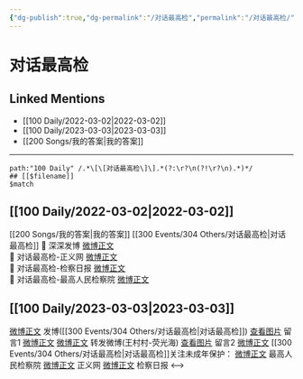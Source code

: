 ```yaml
---
{"dg-publish":true,"dg-permalink":"/对话最高检","permalink":"/对话最高检/"}
---
```


# 对话最高检

## Linked Mentions
- [[100 Daily/2022-03-02\|2022-03-02]]
- [[100 Daily/2023-03-03\|2023-03-03]]
- [[200 Songs/我的答案\|我的答案]]


---

```expander
path:"100 Daily" /.*\[\[对话最高检\]\].*(?:\r?\n(?!\r?\n).*)*/
## [[$filename]]
$match
```
## [[100 Daily/2022-03-02\|2022-03-02]]
[[200 Songs/我的答案\|我的答案]]   [[300 Events/304 Others/对话最高检\|对话最高检]]
💫 深深发博 [微博正文](https://m.weibo.cn/6466290670/4742642443490121)  
💫 对话最高检-正义网 [微博正文](https://m.weibo.cn/6466290670/4742650152355288)  
💫 对话最高检-检察日报 [微博正文](https://m.weibo.cn/6466290670/4742649343377583)  
💫 对话最高检-最高人民检察院 [微博正文](https://m.weibo.cn/6466290670/4742643432822256)
## [[100 Daily/2023-03-03\|2023-03-03]]
[微博正文](https://weibo.com/1736988591/4875176208500139) 发博([[300 Events/304 Others/对话最高检\|对话最高检]])
[查看图片](https://wx4.sinaimg.cn/large/0088n2Pggy1hbn29cp1j9j30yi078t93.jpg) 留言1 [微博正文](https://weibo.com/1736988591/4874783517050222)
[微博正文](https://weibo.com/1736988591/4875199494755346) 转发微博(王村村-荧光海)
[查看图片](https://wx1.sinaimg.cn/large/0088n2Pggy1hbn29wmkguj30yi0ghq44.jpg) 留言2 [微博正文](https://weibo.com/1895761874/4874874029873154)
[[300 Events/304 Others/对话最高检\|对话最高检]]关注未成年保护：
[微博正文](https://m.weibo.cn/5053469079/4875183170523296) 最高人民检察院
[微博正文](https://weibo.com/1896650227/4875225886622504) 正义网
[微博正文](https://weibo.com/3183107112/4875226116523372) 检察日报
<-->